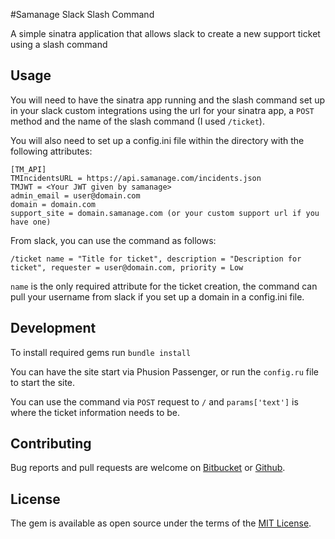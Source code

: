 #Samanage Slack Slash Command

A simple sinatra application that allows slack to create a new support ticket using a slash command

## Usage

You will need to have the sinatra app running and the slash command set up in your slack custom integrations using the url for your sinatra app, a `POST` method and the name of the slash command (I used `/ticket`).

You will also need to set up a config.ini file within the directory with the following attributes:
```
[TM_API]
TMIncidentsURL = https://api.samanage.com/incidents.json
TMJWT = <Your JWT given by samanage>
admin_email = user@domain.com
domain = domain.com
support_site = domain.samanage.com (or your custom support url if you have one)
```

From slack, you can use the command as follows:

`/ticket name = "Title for ticket", description = "Description for ticket", requester = user@domain.com, priority = Low`

`name` is the only required attribute for the ticket creation, the command can pull your username from slack if you set up a domain in a config.ini file. 

## Development

To install required gems run `bundle install`

You can have the site start via Phusion Passenger, or run the `config.ru` file to start the site. 

You can use the command via `POST` request to `/` and `params['text']` is where the ticket information needs to be.

## Contributing

Bug reports and pull requests are welcome on [Bitbucket](https://bitbucket.org/westmont/slacktm/src) or [Github](https://github.com/CRiva/samanage_slack_command).

## License

The gem is available as open source under the terms of the [MIT License](https://opensource.org/licenses/MIT).
